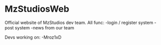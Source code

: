 # MzStudiosWeb
Official website of MzStudios dev team.
All func:
  -login / register system
  -post system
  -news from our team

Devs working on:
  -Mroz1xD
